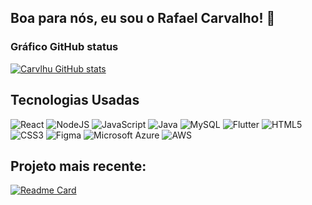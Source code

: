 ## Boa para nós, eu sou o Rafael Carvalho! 🤙
### Gráfico GitHub status
[![Carvlhu GitHub stats](https://github-readme-stats.vercel.app/api?username=carvlhu)](https://github.com/carvlhu/github-readme-stats)



<div style="display: inline_block">
    <h2>Tecnologias Usadas</h2>
    <img alt="React" src="https://img.shields.io/badge/React-20232A?style=for-the-badge&logo=react&logoColor=61DAFB">
    <img alt="NodeJS" src="https://img.shields.io/badge/Node.js-43853D?style=for-the-badge&logo=node.js&logoColor=white">
    <img alt="JavaScript" src="https://img.shields.io/badge/JavaScript-323330?style=for-the-badge&logo=javascript&logoColor=F7DF1E">
    <img alt="Java" src="https://img.shields.io/badge/Java-ED8B00?style=for-the-badge&logo=openjdk&logoColor=white">
    <img alt="MySQL" src="https://img.shields.io/badge/MySQL-00000F?style=for-the-badge&logo=mysql&logoColor=white">
    <img alt="Flutter" src="https://img.shields.io/badge/Flutter-02569B?style=for-the-badge&logo=flutter&logoColor=white">
    <img alt="HTML5" src="https://img.shields.io/badge/HTML5-E34F26?style=for-the-badge&logo=html5&logoColor=white">
    <img alt="CSS3" src="https://img.shields.io/badge/CSS3-1572B6?style=for-the-badge&logo=css3&logoColor=white">
    <img alt="Figma" src="https://img.shields.io/badge/Figma-F24E1E?style=for-the-badge&logo=figma&logoColor=white">
    <img alt="Microsoft Azure" src="https://img.shields.io/badge/Microsoft_Azure-0089D6?style=for-the-badge&logo=microsoft-azure&logoColor=white">
    <img alt="AWS" src="https://img.shields.io/badge/Amazon_AWS-232F3E?style=for-the-badge&logo=amazon-aws&logoColor=white">
</div>

## Projeto mais recente:
[![Readme Card](https://github-readme-stats.vercel.app/api/pin/?username=carvlhu&repo=Adequate-Nutrition)](https://github.com/carvlhu/Adequate-Nutrition)
